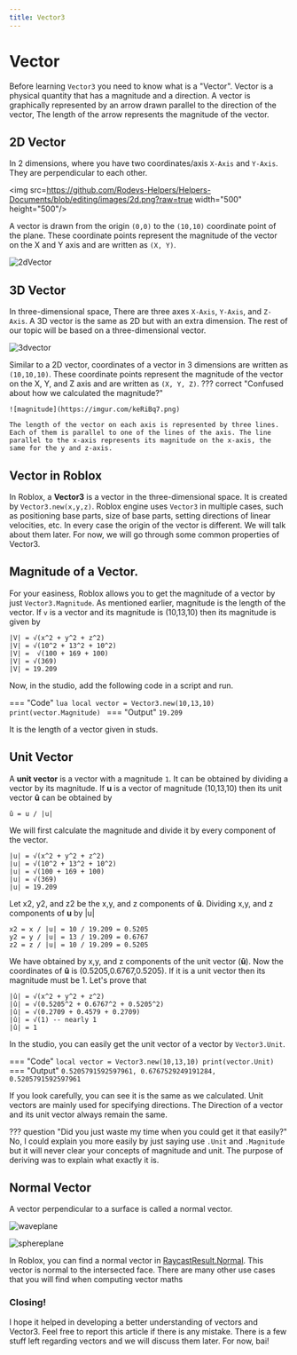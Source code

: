 ```yaml
---
title: Vector3
---
```


# Vector
Before learning `Vector3` you need to know what is a "Vector". Vector is a physical quantity that has a magnitude and a direction. A vector is graphically represented by an arrow drawn parallel to the direction of the vector, The length of the arrow represents the magnitude of the vector.

## 2D Vector
In 2 dimensions, where you have two coordinates/axis `X-Axis` and `Y-Axis`. They are perpendicular to each other.

<img src=https://github.com/Rodevs-Helpers/Helpers-Documents/blob/editing/images/2d.png?raw=true width="500" height="500"/>

A vector is drawn from the origin `(0,0)` to the `(10,10)` coordinate point of the plane. These coordinate points represent the magnitude of the vector on the X and Y axis and are written as `(X, Y)`. 

![2dVector](https://imgur.com/A8nM0in.png)

## 3D Vector
In three-dimensional space, There are three axes `X-Axis`, `Y-Axis`, and `Z-Axis`. A 3D vector is the same as 2D but with an extra dimension. The rest of our topic will be based on a three-dimensional vector.

![3dvector](https://imgur.com/rvo4Pbz.png)

Similar to a 2D vector, coordinates of a vector in 3 dimensions are written as `(10,10,10)`. These coordinate points represent the magnitude of the vector on the X, Y, and Z axis and are written as `(X, Y, Z)`.
??? correct "Confused about how we calculated the magnitude?"

	![magnitude](https://imgur.com/keRiBq7.png)
	
    The length of the vector on each axis is represented by three lines. Each of them is parallel to one of the lines of the axis. The line parallel to the x-axis represents its magnitude on the x-axis, the same for the y and z-axis.

## Vector in Roblox
In Roblox, a **Vector3** is a vector in the three-dimensional space. It is created by `Vector3.new(x,y,z)`. Roblox engine uses `Vector3` in multiple cases, such as positioning base parts, size of base parts, setting directions of linear velocities, etc. In every case the origin of the vector is different. We will talk about them later. For now, we will go through some common properties of Vector3.

## Magnitude of a Vector.
For your easiness, Roblox allows you to get the magnitude of a vector by just `Vector3.Magnitude`. As mentioned earlier, magnitude is the length of the vector. If `v` is a vector and its magnitude is (10,13,10) then its magnitude is given by

```
|V| = √(x^2 + y^2 + z^2)
|V| = √(10^2 + 13^2 + 10^2)
|V| =  √(100 + 169 + 100)
|V| = √(369)
|V| = 19.209
```

Now, in the studio, add the following code in a script and run.

=== "Code"
	```lua
	local vector = Vector3.new(10,13,10)
	print(vector.Magnitude)
	```
=== "Output"
	```
	 19.209
	```

It is the length of a vector given in studs.

## Unit Vector
A **unit vector** is a vector with a magnitude `1`. It can be obtained by dividing a vector by its magnitude.  If **u** is a vector of magnitude (10,13,10) then its unit vector **û** can be obtained by

```
û = u / |u|
```

We will first calculate the magnitude and divide it by every component of the vector.

```
|u| = √(x^2 + y^2 + z^2)
|u| = √(10^2 + 13^2 + 10^2)
|u| = √(100 + 169 + 100)
|u| = √(369)
|u| = 19.209
```

Let x2, y2, and z2 be the x,y, and z components of  **û**.
Dividing x,y, and z components of **u** by |u|

```
x2 = x / |u| = 10 / 19.209 = 0.5205
y2 = y / |u| = 13 / 19.209 = 0.6767
z2 = z / |u| = 10 / 19.209 = 0.5205
```

We have obtained by x,y, and z components of the unit vector (**û**).  Now the coordinates of **û** is (0.5205,0.6767,0.5205). If it is a unit vector then its magnitude must be 1. Let's prove that

```
|û| = √(x^2 + y^2 + z^2)
|û| = √(0.5205^2 + 0.6767^2 + 0.5205^2)
|û| = √(0.2709 + 0.4579 + 0.2709)
|û| = √(1) -- nearly 1
|û| = 1
```

In the studio, you can easily get the unit vector of a vector by `Vector3.Unit`.

=== "Code" 
	```
	local vector = Vector3.new(10,13,10)
	print(vector.Unit)
	```
=== "Output"
	```
	0.5205791592597961, 0.6767529249191284, 0.5205791592597961
	```
    
If you look carefully, you can see it is the same as we calculated. Unit vectors are mainly used for specifying directions. The Direction of a vector and its unit vector always remain the same. 

??? question "Did you just waste my time when you could get it that easily?"
	No, I could explain you more easily by just saying use `.Unit` and `.Magnitude` but it will never clear your concepts of magnitude and unit. The purpose of deriving was to explain what exactly it is.

## Normal Vector
A vector perpendicular to a surface is called a normal vector.

![waveplane](https://imgur.com/FOXKF5K.png)

![sphereplane](https://imgur.com/8RM3WSJ.png)

In Roblox, you can find a normal vector in [RaycastResult.Normal](https://developer.roblox.com/en-us/api-reference/datatype/RaycastResult). This vector is normal to the intersected face. There are many other use cases that you will find when computing vector maths

### Closing!
I hope it helped in developing a better understanding of vectors and Vector3. Feel free to report this article if there is any mistake. There is a few stuff left regarding vectors and we will discuss them later. For now, bai!